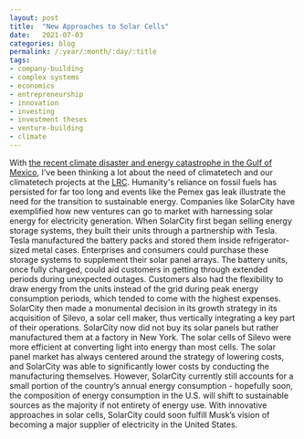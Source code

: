 ```yaml
---
layout: post
title:  "New Approaches to Solar Cells"
date:   2021-07-03
categories: blog
permalink: /:year/:month/:day/:title
tags:
- company-building
- complex systems
- economics
- entrepreneurship
- innovation
- investing
- investment theses
- venture-building
- climate
---
```


With [the recent climate disaster and energy catastrophe in the Gulf of Mexico](https://www.nytimes.com/video/world/100000007849522/pipeline-fire-gulf-of-mexico.html), I've been thinking a lot about the need of climatetech and our climatetech projects at the [LRC](https://www.lrc.systems/). Humanity's reliance on fossil fuels has persisted for far too long and events like the Pemex gas leak illustrate the need for the transition to sustainable energy. Companies like SolarCity have exemplified how new ventures can go to market with harnessing solar energy for electricity generation. When SolarCity first began selling energy storage systems, they built their units through a partnership with Tesla. Tesla manufactured the battery packs and stored them inside refrigerator-sized metal cases. Enterprises and consumers could purchase these storage systems to supplement their solar panel arrays. The battery units, once fully charged, could aid customers in getting through extended periods during unexpected outages. Customers also had the flexibility to draw energy from the units instead of the grid during peak energy consumption periods, which tended to come with the highest expenses. SolarCity then made a monumental decision in its growth strategy in its acquisition of Silevo, a solar cell maker, thus vertically integrating a key part of their operations. SolarCity now did not buy its solar panels but rather manufactured them at a factory in New York. The solar cells of Silevo were more efficient at converting light into energy than most cells. The solar panel market has always centered around the strategy of lowering costs, and SolarCity was able to significantly lower costs by conducting the manufacturing themselves. However, SolarCity currently still accounts for a small portion of the country’s annual energy consumption - hopefully soon, the composition of energy consumption in the U.S. will shift to sustainable sources as the majority if not entirety of energy use. With innovative approaches in solar cells, SolarCity could soon fulfill Musk’s vision of becoming a major supplier of electricity in the United States.

